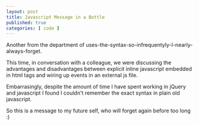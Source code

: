 ```yaml
---
layout: post
title: Javascript Message in a Bottle
published: true
categories: [ code ]
---
```

   
Another from the department of uses-the-syntax-so-infrequentyly-I-nearly-always-forget.

This time, in conversation with a colleague, we were discussing the advantages 
and disadvantages between explicit inline javascript embedded in html tags 
and wiring up events in an external js file.

Embarrasingly, despite the amount of time I have spent working in jQuery and 
javascript I found I couldn't remember the exact syntax in plain old javascript.

So this is a message to my future self, who will forget again before too long :)

<script src="https://gist.github.com/deejaygraham/b9beb6ffc1a489517ba4.js"></script>

